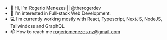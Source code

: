- 👋 Hi, I’m Rogerio Menezes || @therogerdev
- 👀 I’m interested in Full-stack Web Development.
- 💻 I’m currently working mostly with React, Typescript, NextJS, NodeJS, Tailwindcss and GraphQL. 
- 📫 How to reach me rogeriomenezes.nz@gmail.com
 

<!---
therogerdev/therogerdev is a ✨ special ✨ repository because its `README.md` (this file) appears on your GitHub profile.
You can click the Preview link to take a look at your changes.
--->
